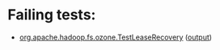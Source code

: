 # Failing tests: 

 * [org.apache.hadoop.fs.ozone.TestLeaseRecovery](hadoop-ozone/integration-test/org.apache.hadoop.fs.ozone.TestLeaseRecovery.txt) ([output](hadoop-ozone/integration-test/org.apache.hadoop.fs.ozone.TestLeaseRecovery-output.txt))
